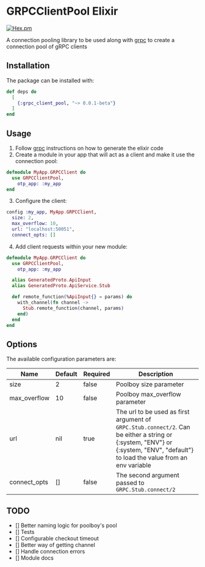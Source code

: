 # GRPCClientPool Elixir

[![Hex.pm](https://img.shields.io/hexpm/v/grpc_client_pool.svg)](https://hex.pm/packages/grpc_client_pool)

A connection pooling library to be used along with [grpc](https://github.com/elixir-grpc/grpc) to create a connection pool of gRPC clients

## Installation

The package can be installed with:

```elixir
def deps do
  [
    {:grpc_client_pool, "~> 0.0.1-beta"}
  ]
end
```

## Usage

1. Follow [grpc](https://github.com/elixir-grpc/grpc) instructions on how to generate the elixir code
2. Create a module in your app that will act as a client and make it use the connection pool:

```elixir
defmodule MyApp.GRPCClient do
  use GRPCClientPool,
    otp_app: :my_app
end
```

3. Configure the client:
```elixir
config :my_app, MyApp.GRPCClient,
  size: 2,                                  
  max_overflow: 10,
  url: "localhost:50051",
  connect_opts: []
```

4. Add client requests within your new module:

```elixir
defmodule MyApp.GRPCClient do
  use GRPCClientPool,
    otp_app: :my_app

  alias GeneratedProto.ApiInput
  alias GeneratedProto.ApiService.Stub

  def remote_function(%ApiInput{} = params) do
    with_channel(fn channel ->
      Stub.remote_function(channel, params)
    end)
  end
end
```

## Options

The available configuration parameters are:

| Name         | Default | Required | Description                                                                                                                                                                     |
|--------------|---------|----------|---------------------------------------------------------------------------------------------------------------------------------------------------------------------------------|
| size         | 2       | false    | Poolboy size parameter                                                                                                                                                          |
| max_overflow | 10      | false    | Poolboy max_overflow parameter                                                                                                                                                  |
| url          | nil     | true     | The url to be used as first argument of `GRPC.Stub.connect/2`. Can be either a string or {:system, "ENV"} or {:system, "ENV", "default"} to load the value from an env variable |
| connect_opts | []      | false    | The second argument passed to `GRPC.Stub.connect/2`                                                                                                                             |

## TODO

- [] Better naming logic for poolboy's pool
- [] Tests
- [] Configurable checkout timeout
- [] Better way of getting channel
- [] Handle connection errors
- [] Module docs
